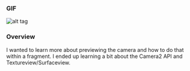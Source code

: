 


<h3>GIF</h3>

![alt tag](https://github.com/langsmith/CamSwipe/blob/master/camswipeicon.png?raw=true)
</br>

<h3>Overview</h3>
I wanted to learn more about previewing the camera and how to do that within a fragment. I ended up learning a bit about
the Camera2 API and Textureview/Surfaceview.
